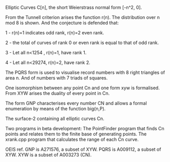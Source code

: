 Elliptic Curves C[n], 
the short Weierstrass normal form [-n^2, 0].

From the Tunnell criterion arises the function r(n). The distribution over n mod 8 is shown. And the conjecture is defended that:

1 - r(n)=1 indicates odd rank, r(n)=2 even rank.

2 - the total of curves of rank 0 or even rank is equal to that of odd rank.

3 - Let all n<1254 , r(n)=1, have rank 1.

4 - Let all n<29274, r(n)=2, have rank 2.

The PQRS form is used to visualise record numbers with 8 right triangles of area n. And of numbers with 7 triads of squares.

One isomorphism between any point Cn and one form xyw is formalised.
From XYW arises the duality of every point in Cn.

The form GNP characterises every number CN and allows a formal enumeration by means of the function big(n,P).

The surface-2 containing all elliptic curves Cn.

Two programs in beta development:
The PointFinder program that finds Cn points and relates them to the finite base of generating points. The xrank.cpp program that calculates the range of each Cn curve.

OEIS ref. GNP is A271576, a subset of XYW.
PQRS is A009112, a subset of XYW. XYW is a subset of A003273 (CN).


